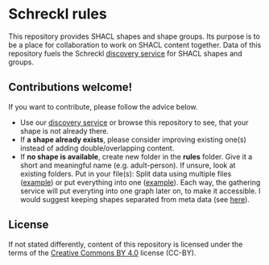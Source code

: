 # Schreckl rules

This repository provides SHACL shapes and shape groups. Its purpose is to be a place for collaboration to work on SHACL content together. Data of this repository fuels the Schreckl [discovery service](https://schreckl.inspirito.de/) for SHACL shapes and groups.

## Contributions welcome!

If you want to contribute, please follow the advice below.

* Use our [discovery service](https://schreckl.inspirito.de/) or browse this repository to see, that your shape is not already there.
* If **a shape already exists**, please consider improving existing one(s) instead of adding double/overlapping content.
* If **no shape is available**, create new folder in the **rules** folder. Give it a short and meaningful name (e.g. adult-person). If unsure, look at existing folders. Put in your file(s): Split data using multiple files ([example](https://github.com/schreckl/rules/tree/master/rules/accessible-building)) or put everything into one ([example](https://github.com/schreckl/rules/tree/master/rules/adult-person)). Each way, the gathering service will put everyting into one graph later on, to make it accessible. I would suggest keeping shapes separated from meta data (see [here](https://github.com/schreckl/rules/tree/master/rules/accessible-building)).

## License

If not stated differently, content of this repository is licensed under the terms of the [Creative Commons BY 4.0](https://creativecommons.org/licenses/by/4.0/) license (CC-BY).
